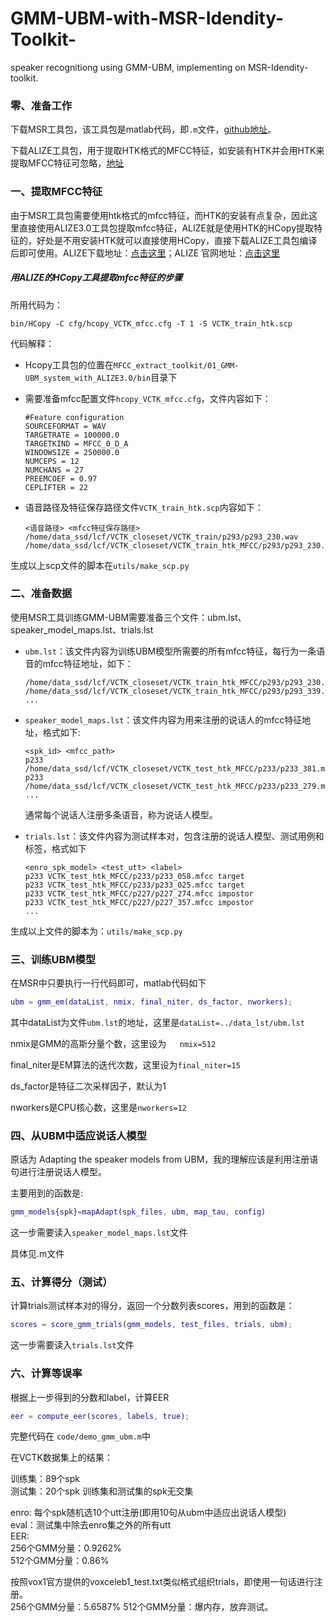 # GMM-UBM-with-MSR-Idendity-Toolkit-
speaker recognitiong using GMM-UBM, implementing on MSR-Idendity-toolkit.
### 零、准备工作

下载MSR工具包，该工具包是matlab代码，即`.m`文件，[github地址](<https://github.com/wangwei2009/MSR-Identity-Toolkit-v1.0>)。

下载ALIZE工具包，用于提取HTK格式的MFCC特征，如安装有HTK并会用HTK来提取MFCC特征可忽略，[地址](https://alize.univ-avignon.fr/doc/01_GMM-UBM_system_with_ALIZE3.0.tar.gz)

### 一、提取MFCC特征

由于MSR工具包需要使用htk格式的mfcc特征，而HTK的安装有点复杂，因此这里直接使用ALIZE3.0工具包提取mfcc特征，ALIZE就是使用HTK的HCopy提取特征的，好处是不用安装HTK就可以直接使用HCopy，直接下载ALIZE工具包编译后即可使用。ALIZE下载地址：[点击这里](https://alize.univ-avignon.fr/doc/01_GMM-UBM_system_with_ALIZE3.0.tar.gz)；ALIZE 官网地址：[点击这里](https://alize.univ-avignon.fr/)

##### 用ALIZE的HCopy工具提取mfcc特征的步骤

所用代码为：

```shell
bin/HCopy -C cfg/hcopy_VCTK_mfcc.cfg -T 1 -S VCTK_train_htk.scp
```

代码解释：

- Hcopy工具包的位置在`MFCC_extract_toolkit/01_GMM-UBM_system_with_ALIZE3.0/bin`目录下

- 需要准备mfcc配置文件`hcopy_VCTK_mfcc.cfg`，文件内容如下：

  ```
  #Feature configuration
  SOURCEFORMAT = WAV
  TARGETRATE = 100000.0
  TARGETKIND = MFCC_0_D_A
  WINDOWSIZE = 250000.0
  NUMCEPS = 12
  NUMCHANS = 27
  PREEMCOEF = 0.97
  CEPLIFTER = 22
  ```

- 语音路径及特征保存路径文件`VCTK_train_htk.scp`内容如下：

  ```
  <语音路径> <mfcc特征保存路径>
  /home/data_ssd/lcf/VCTK_closeset/VCTK_train/p293/p293_230.wav /home/data_ssd/lcf/VCTK_closeset/VCTK_train_htk_MFCC/p293/p293_230.mfcc
  ```

生成以上scp文件的脚本在`utils/make_scp.py`

### 二、准备数据

使用MSR工具训练GMM-UBM需要准备三个文件：ubm.lst、speaker_model_maps.lst、trials.lst

- `ubm.lst`：该文件内容为训练UBM模型所需要的所有mfcc特征，每行为一条语音的mfcc特征地址，如下：

  ```
  /home/data_ssd/lcf/VCTK_closeset/VCTK_train_htk_MFCC/p293/p293_230.mfcc
  /home/data_ssd/lcf/VCTK_closeset/VCTK_train_htk_MFCC/p293/p293_339.mfcc
  ...
  ```

- `speaker_model_maps.lst`：该文件内容为用来注册的说话人的mfcc特征地址，格式如下:

  ```
  <spk_id> <mfcc_path>
  p233 /home/data_ssd/lcf/VCTK_closeset/VCTK_test_htk_MFCC/p233/p233_381.mfcc
  p233 /home/data_ssd/lcf/VCTK_closeset/VCTK_test_htk_MFCC/p233/p233_279.mfcc
  ...
  ```

  通常每个说话人注册多条语音，称为说话人模型。

- `trials.lst`：该文件内容为测试样本对，包含注册的说话人模型、测试用例和标签，格式如下

  ```
  <enro_spk_model> <test_utt> <label>
  p233 VCTK_test_htk_MFCC/p233/p233_058.mfcc target
  p233 VCTK_test_htk_MFCC/p233/p233_025.mfcc target
  p233 VCTK_test_htk_MFCC/p227/p227_274.mfcc impostor
  p233 VCTK_test_htk_MFCC/p227/p227_357.mfcc impostor
  ...
  ```

生成以上文件的脚本为：`utils/make_scp.py`

### 三、训练UBM模型

在MSR中只要执行一行代码即可，matlab代码如下

```matlab
ubm = gmm_em(dataList, nmix, final_niter, ds_factor, nworkers);
```

其中dataList为文件`ubm.lst`的地址，这里是`dataList=../data_lst/ubm.lst`

nmix是GMM的高斯分量个数，这里设为`	nmix=512`

final_niter是EM算法的迭代次数，这里设为`final_niter=15`

ds_factor是特征二次采样因子，默认为1

nworkers是CPU核心数，这里是`nworkers=12`

### 四、从UBM中适应说话人模型

原话为 Adapting the speaker models from UBM，我的理解应该是利用注册语句进行注册说话人模型。

主要用到的函数是:

```matlab
gmm_models{spk}=mapAdapt(spk_files, ubm, map_tau, config)
```

这一步需要读入`speaker_model_maps.lst`文件

具体见.m文件

### 五、计算得分（测试）

计算trials测试样本对的得分，返回一个分数列表scores，用到的函数是：

```matlab
scores = score_gmm_trials(gmm_models, test_files, trials, ubm);
```

这一步需要读入`trials.lst`文件

### 六、计算等误率

根据上一步得到的分数和label，计算EER

```matlab
eer = compute_eer(scores, labels, true);
```

完整代码在 `code/demo_gmm_ubm.m`中


在VCTK数据集上的结果：

训练集：89个spk    
测试集：20个spk
训练集和测试集的spk无交集

enro: 每个spk随机选10个utt注册(即用10句从ubm中适应出说话人模型)       
eval：测试集中除去enro集之外的所有utt       
EER:    
256个GMM分量：0.9262%   
512个GMM分量：0.86%     

按照vox1官方提供的voxceleb1_test.txt类似格式组织trials，即使用一句话进行注册。    
256个GMM分量：5.6587%
512个GMM分量：爆内存，放弃测试。



